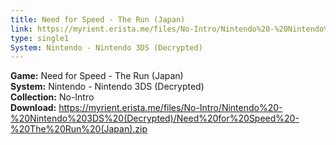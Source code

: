 ```yaml
---
title: Need for Speed - The Run (Japan)
link: https://myrient.erista.me/files/No-Intro/Nintendo%20-%20Nintendo%203DS%20(Decrypted)/Need%20for%20Speed%20-%20The%20Run%20(Japan).zip
type: single1
System: Nintendo - Nintendo 3DS (Decrypted)
---
```

<b>Game:</b> Need for Speed - The Run (Japan)<br>
<b>System:</b> Nintendo - Nintendo 3DS (Decrypted)<br>
<b>Collection:</b> No-Intro<br>
<b>Download:</b> https://myrient.erista.me/files/No-Intro/Nintendo%20-%20Nintendo%203DS%20(Decrypted)/Need%20for%20Speed%20-%20The%20Run%20(Japan).zip